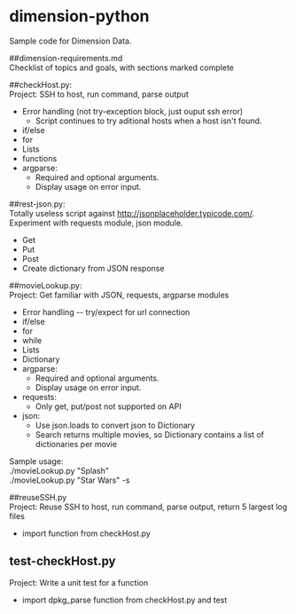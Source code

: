 # dimension-python

Sample code for Dimension Data.

##dimension-requirements.md  
Checklist of topics and goals, with sections marked complete

##checkHost.py:  
Project: SSH to host, run command, parse output  
* Error handling (not try-exception block, just ouput ssh error)
  * Script continues to try aditional hosts when a host isn't found.
* if/else
* for
* Lists
* functions
* argparse:
  * Required and optional arguments.
  * Display usage on error input.

##rest-json.py:  
Totally useless script against http://jsonplaceholder.typicode.com/.  Experiment with requests module, json module.
* Get  
* Put  
* Post  
* Create dictionary from JSON response  

##movieLookup.py:  
Project: Get familiar with JSON, requests, argparse modules  
* Error handling -- try/expect for url connection  
* if/else  
* for  
* while  
* Lists  
* Dictionary  
* argparse:  
    * Required and optional arguments.  
    * Display usage on error input.  
* requests:  
    * Only get, put/post not supported on API  
* json:  
    * Use json.loads to convert json to Dictionary  
    * Search returns multiple movies, so Dictionary contains a list of dictionaries per movie  

Sample usage:  
    ./movieLookup.py "Splash"  
    ./movieLookup.py "Star Wars" -s  

##reuseSSH.py  
Project: Reuse SSH to host, run command, parse output, return 5 largest log files  
* import function from checkHost.py  

## test-checkHost.py
Project: Write a unit test for a function
* import dpkg_parse function from checkHost.py and test
